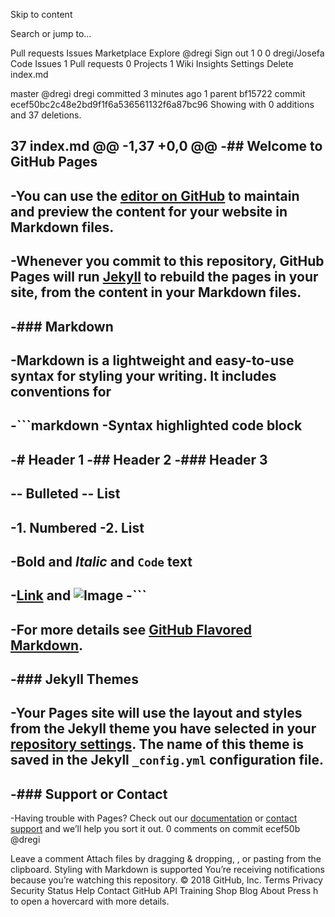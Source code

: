 Skip to content
 
Search or jump to…

Pull requests
Issues
Marketplace
Explore
 @dregi
Sign out
1
0 0 dregi/Josefa
 Code  Issues 1  Pull requests 0  Projects 1  Wiki  Insights  Settings
Delete index.md

 master
@dregi
dregi committed 3 minutes ago 
1 parent bf15722 commit ecef50bc2c48e2bd9f1f6a536561132f6a87bc96
Showing  with 0 additions and 37 deletions.
   
37  index.md
@@ -1,37 +0,0 @@
-## Welcome to GitHub Pages
-
-You can use the [editor on GitHub](https://github.com/dregi/Josefa/edit/master/index.md) to maintain and preview the content for your website in Markdown files.
-
-Whenever you commit to this repository, GitHub Pages will run [Jekyll](https://jekyllrb.com/) to rebuild the pages in your site, from the content in your Markdown files.
-
-### Markdown
-
-Markdown is a lightweight and easy-to-use syntax for styling your writing. It includes conventions for
-
-```markdown
-Syntax highlighted code block
-
-# Header 1
-## Header 2
-### Header 3
-
-- Bulleted
-- List
-
-1. Numbered
-2. List
-
-**Bold** and _Italic_ and `Code` text
-
-[Link](url) and ![Image](src)
-```
-
-For more details see [GitHub Flavored Markdown](https://guides.github.com/features/mastering-markdown/).
-
-### Jekyll Themes
-
-Your Pages site will use the layout and styles from the Jekyll theme you have selected in your [repository settings](https://github.com/dregi/Josefa/settings). The name of this theme is saved in the Jekyll `_config.yml` configuration file.
-
-### Support or Contact
-
-Having trouble with Pages? Check out our [documentation](https://help.github.com/categories/github-pages-basics/) or [contact support](https://github.com/contact) and we’ll help you sort it out.
0 comments on commit ecef50b
@dregi
 
            
 
 

Leave a comment
Attach files by dragging & dropping, , or pasting from the clipboard.  Styling with Markdown is supported
  You’re receiving notifications because you’re watching this repository.
© 2018 GitHub, Inc.
Terms
Privacy
Security
Status
Help
Contact GitHub
API
Training
Shop
Blog
About
Press h to open a hovercard with more details.
